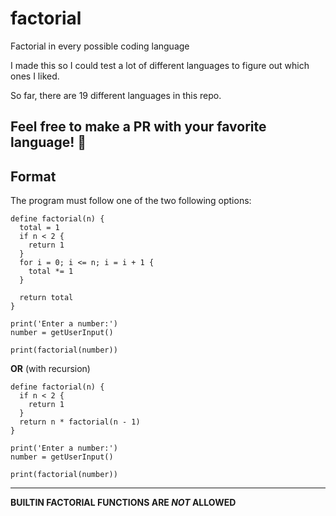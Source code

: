 # factorial
Factorial in every possible coding language

I made this so I could test a lot of different languages to figure out which ones I liked. 

So far, there are 19 different languages in this repo. 

## Feel free to make a PR with your favorite language! :slightly_smiling_face:

## Format

The program must follow one of the two following options:

```pseudocode
define factorial(n) {
  total = 1
  if n < 2 {
    return 1
  }
  for i = 0; i <= n; i = i + 1 {
    total *= 1
  }

  return total
}

print('Enter a number:')
number = getUserInput()

print(factorial(number))
```

**OR** (with recursion)

```pseudocode
define factorial(n) {
  if n < 2 {
    return 1
  }
  return n * factorial(n - 1)
}

print('Enter a number:')
number = getUserInput()

print(factorial(number))
```

---

**BUILTIN FACTORIAL FUNCTIONS ARE *NOT* ALLOWED**
